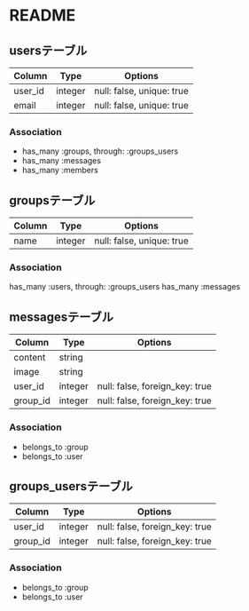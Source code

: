 # README
## usersテーブル

|Column|Type|Options|
|------|----|-------|
|user_id|integer|null: false, unique: true|
|email|integer|null: false, unique: true|

### Association
- has_many :groups, through: :groups_users
- has_many :messages
- has_many :members 


## groupsテーブル

|Column|Type|Options|
|------|----|-------|
|name|integer|null: false, unique: true|

### Association
has_many :users, through: :groups_users
has_many :messages


## messagesテーブル

|Column|Type|Options|
|------|----|-------|
|content|string|
|image|string|
|user_id|integer|null: false, foreign_key: true|
|group_id|integer|null: false, foreign_key: true|

### Association
- belongs_to :group
- belongs_to :user


## groups_usersテーブル

|Column|Type|Options|
|------|----|-------|
|user_id|integer|null: false, foreign_key: true|
|group_id|integer|null: false, foreign_key: true|

### Association
- belongs_to :group
- belongs_to :user
